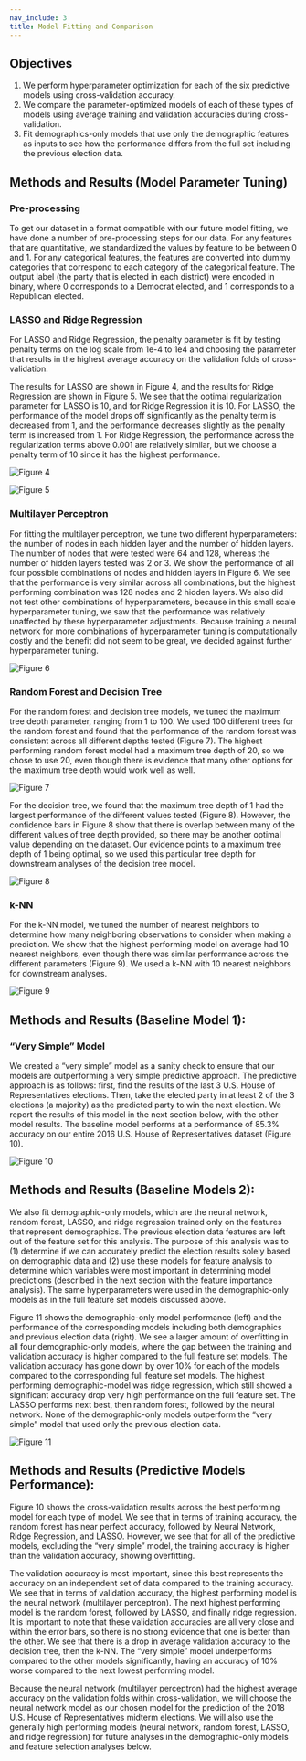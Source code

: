 ```yaml
---
nav_include: 3
title: Model Fitting and Comparison
---
```

 
## Objectives
 
1)	We perform hyperparameter optimization for each of the six predictive models using cross-validation accuracy.
2)	We compare the parameter-optimized models of each of these types of models using average training and validation accuracies during cross-validation.
3)	Fit demographics-only models that use only the demographic features as inputs to see how the performance differs from the full set including the previous election data.
 
## Methods and Results (Model Parameter Tuning)
 
### Pre-processing
 
To get our dataset in a format compatible with our future model fitting, we have done a number of pre-processing steps for our data. For any features that are quantitative, we standardized the values by feature to be between 0 and 1. For any categorical features, the features are converted into dummy categories that correspond to each category of the categorical feature. The output label (the party that is elected in each district) were encoded in binary, where 0 corresponds to a Democrat elected, and 1 corresponds to a Republican elected.
 
### LASSO and Ridge Regression
 
For LASSO and Ridge Regression, the penalty parameter is fit by testing penalty terms on the log scale from 1e-4 to 1e4 and choosing the parameter that results in the highest average accuracy on the validation folds of cross-validation.
 
The results for LASSO are shown in Figure 4, and the results for Ridge Regression are shown in Figure 5. We see that the optimal regularization parameter for LASSO is 10, and for Ridge Regression it is 10. For LASSO, the performance of the model drops off significantly as the penalty term is decreased from 1, and the performance decreases slightly as the penalty term is increased from 1. For Ridge Regression, the performance across the regularization terms above 0.001 are relatively similar, but we choose a penalty term of 10 since it has the highest performance.
 
  ![Figure 4](figures/4.png "Figure 4")
  
   ![Figure 5](figures/5.png "Figure 5")
 
### Multilayer Perceptron
 
For fitting the multilayer perceptron, we tune two different hyperparameters: the number of nodes in each hidden layer and the number of hidden layers. The number of nodes that were tested were 64 and 128, whereas the number of hidden layers tested was 2 or 3. We show the performance of all four possible combinations of nodes and hidden layers in Figure 6. We see that the performance is very similar across all combinations, but the highest performing combination was 128 nodes and 2 hidden layers. We also did not test other combinations of hyperparameters, because in this small scale hyperparameter tuning, we saw that the performance was relatively unaffected by these hyperparameter adjustments. Because training a neural network for more combinations of hyperparameter tuning is computationally costly and the benefit did not seem to be great, we decided against further hyperparameter tuning.

 ![Figure 6](figures/6.png "Figure 6")
 
### Random Forest and Decision Tree
 
For the random forest and decision tree models, we tuned the maximum tree depth parameter, ranging from 1 to 100. We used 100 different trees for the random forest and found that the performance of the random forest was consistent across all different depths tested (Figure 7). The highest performing random forest model had a maximum tree depth of 20, so we chose to use 20, even though there is evidence that many other options for the maximum tree depth would work well as well.

 ![Figure 7](figures/7.png "Figure 7")
 
For the decision tree, we found that the maximum tree depth of 1 had the largest performance of the different values tested (Figure 8). However, the confidence bars in Figure 8 show that there is overlap between many of the different values of tree depth provided, so there may be another optimal value depending on the dataset. Our evidence points to a maximum tree depth of 1 being optimal, so we used this particular tree depth for downstream analyses of the decision tree model.

 ![Figure 8](figures/8.png "Figure 8")
 
### k-NN
 
For the k-NN model, we tuned the number of nearest neighbors to determine how many neighboring observations to consider when making a prediction. We show that the highest performing model on average had 10 nearest neighbors, even though there was similar performance across the different parameters (Figure 9). We used a k-NN with 10 nearest neighbors for downstream analyses.

 ![Figure 9](figures/9.png "Figure 9")
 
## Methods and Results (Baseline Model 1):

### “Very Simple” Model
 
We created a “very simple” model as a sanity check to ensure that our models are outperforming a very simple predictive approach. The predictive approach is as follows: first, find the results of the last 3 U.S. House of Representatives elections. Then, take the elected party in at least 2 of the 3 elections (a majority) as the predicted party to win the next election. We report the results of this model in the next section below, with the other model results. The baseline model performs at a performance of 85.3% accuracy on our entire 2016 U.S. House of Representatives dataset (Figure 10).

 ![Figure 10](figures/10.png "Figure 10")

## Methods and Results (Baseline Models 2):
 
We also fit demographic-only models, which are the neural network, random forest, LASSO, and ridge regression trained only on the features that represent demographics. The previous election data features are left out of the feature set for this analysis. The purpose of this analysis was to (1) determine if we can accurately predict the election results solely based on demographic data and (2) use these models for feature analysis to determine which variables were most important in determining model predictions (described in the next section with the feature importance analysis). The same hyperparameters were used in the demographic-only models as in the full feature set models discussed above.
 
Figure 11 shows the demographic-only model performance (left) and the performance of the corresponding models including both demographics and previous election data (right). We see a larger amount of overfitting in all four demographic-only models, where the gap between the training and validation accuracy is higher compared to the full feature set models. The validation accuracy has gone down by over 10% for each of the models compared to the corresponding full feature set models. The highest performing demographic-model was ridge regression, which still showed a significant accuracy drop very high performance on the full feature set. The LASSO performs next best, then random forest, followed by the neural network. None of the demographic-only models outperform the “very simple” model that used only the previous election data.

 ![Figure 11](figures/11.png "Figure 11")

## Methods and Results (Predictive Models Performance):
 
Figure 10 shows the cross-validation results across the best performing model for each type of model. We see that in terms of training accuracy, the random forest has near perfect accuracy, followed by Neural Network, Ridge Regression, and LASSO. However, we see that for all of the predictive models, excluding the “very simple” model, the training accuracy is higher than the validation accuracy, showing overfitting.
 
The validation accuracy is most important, since this best represents the accuracy on an independent set of data compared to the training accuracy. We see that in terms of validation accuracy, the highest performing model is the neural network (multilayer perceptron). The next highest performing model is the random forest, followed by LASSO, and finally ridge regression. It is important to note that these validation accuracies are all very close and within the error bars, so there is no strong evidence that one is better than the other. We see that there is a drop in average validation accuracy to the decision tree, then the k-NN. The “very simple” model underperforms compared to the other models significantly, having an accuracy of 10% worse compared to the next lowest performing model.
 
Because the neural network (multilayer perceptron) had the highest average accuracy on the validation folds within cross-validation, we will choose the neural network model as our chosen model for the prediction of the 2018 U.S. House of Representatives midterm elections. We will also use the generally high performing models (neural network, random forest, LASSO, and ridge regression) for future analyses in the demographic-only models and feature selection analyses below.
